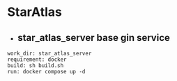 # StarAtlas

- ## star_atlas_server base gin service
```
work_dir: star_atlas_server
requirement: docker 
build: sh build.sh
run: docker compose up -d
```
